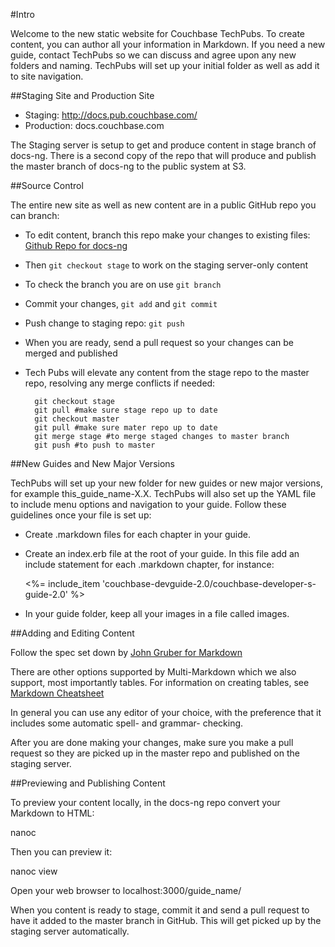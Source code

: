 #Intro

Welcome to the new static website for Couchbase TechPubs. To create content, you can author all your information in Markdown. If you need a new guide, contact TechPubs so we can discuss and agree upon any new folders and naming. TechPubs will set up your initial folder as well as add it to site navigation.

##Staging Site and Production Site

- Staging: http://docs.pub.couchbase.com/
- Production: docs.couchbase.com

The Staging server is setup to get and produce content in stage branch of docs-ng. There is a second copy of the repo that will produce and publish the master branch of docs-ng to the public system at S3.

##Source Control

The entire new site as well as new content are in a public GitHub repo you can branch:

- To edit content, branch this repo make your changes to existing files:
    [Github Repo for docs-ng](https://github.com/couchbaselabs/docs-ng)
    
- Then `git checkout stage` to work on the staging server-only content
- To check the branch you are on use `git branch`
- Commit your changes, `git add` and `git commit`
- Push change to staging repo: `git push`
- When you are ready, send a pull request so your changes can be merged and published

- Tech Pubs will elevate any content from the stage repo to the master repo, resolving any merge conflicts if needed:

        git checkout stage
        git pull #make sure stage repo up to date
        git checkout master
        git pull #make sure mater repo up to date
        git merge stage #to merge staged changes to master branch
        git push #to push to master
        

##New Guides and New Major Versions

TechPubs will set up your new folder for new guides or new major versions, for example this_guide_name-X.X. TechPubs will also set up the YAML file to include menu options and navigation to your guide. Follow these guidelines once your file is set up:

- Create .markdown files for each chapter in your guide.
- Create an index.erb file at the root of your guide. In this file add an include statement for each .markdown chapter, for instance: 

    <%= include_item 'couchbase-devguide-2.0/couchbase-developer-s-guide-2.0' %>
    
- In your guide folder, keep all your images in a file called images.
    
##Adding and Editing Content

Follow the spec set down by 
[John Gruber for Markdown](http://daringfireball.net/projects/markdown/)      

There are other options supported by Multi-Markdown which we also support, 
most importantly tables. For information on creating tables, see 
[Markdown Cheatsheet](https://github.com/adam-p/markdown-here/wiki/Markdown-Cheatsheet#wiki-links)

In general you can use any editor of your choice, with the preference that it includes some automatic spell- and grammar- checking.

After you are done making your changes, make sure you make a pull request so they are picked up in the master repo and published on the staging server.

##Previewing and Publishing Content

To preview your content locally, in the docs-ng repo convert your Markdown to HTML:

nanoc

Then you can preview it:

nanoc view

Open your web browser to  localhost:3000/guide_name/

When you content is ready to stage, commit it and send a pull request to have it added to the master branch in GitHub. This will get picked up by the staging server automatically.




